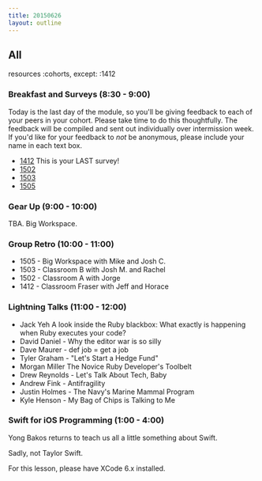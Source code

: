 ```yaml
---
title: 20150626
layout: outline
---
```


## All

resources :cohorts, except: :1412

### Breakfast and Surveys (8:30 - 9:00)

Today is the last day of the module, so you'll be giving feedback to each of your peers in your cohort. Please take time to do this thoughtfully. The feedback will be compiled and sent out individually over intermission week. If you'd like for your feedback to *not* be anonymous, please include your name in each text box.

* [1412](https://docs.google.com/a/casimircreative.com/forms/d/1B-kZBDsmXH8gIQLLxMo6HLTGxMesNbNW2w8oCOXT3Pw/viewform) This is your LAST survey!
* [1502](https://docs.google.com/a/casimircreative.com/forms/d/1AqKN8HsG7xHRE1E3vqrZ900x45IqukR2nvnxV2NBlCM/viewform)
* [1503](https://docs.google.com/a/casimircreative.com/forms/d/1Vt7Z_xbyxahHW2xJbY0md1fHbYgUN9GEv_GPJStp86c/viewform)
* [1505](https://docs.google.com/a/casimircreative.com/forms/d/1BoML0k2L9LNgqlsL3e7Jf8eMTPHEK-lGDD93L6e0EGE/viewform)


### Gear Up (9:00 - 10:00)

TBA. Big Workspace.

### Group Retro (10:00 - 11:00)

* 1505 - Big Workspace with Mike and Josh C.
* 1503 - Classroom B with Josh M. and Rachel
* 1502 - Classroom A with Jorge
* 1412 - Classroom Fraser with Jeff and Horace


### Lightning Talks (11:00 - 12:00)

* Jack Yeh A look inside the Ruby blackbox: What exactly is happening when Ruby executes your code?
* David Daniel - Why the editor war is so silly
* Dave Maurer - def job = get a job
* Tyler Graham - "Let's Start a Hedge Fund"
* Morgan Miller The Novice Ruby Developer's Toolbelt
* Drew Reynolds - Let's Talk About Tech, Baby
* Andrew Fink - Antifragility
* Justin Holmes - The Navy's Marine Mammal Program
* Kyle Henson - My Bag of Chips is Talking to Me

### Swift for iOS Programming (1:00 - 4:00)

Yong Bakos returns to teach us all a little something about Swift.

Sadly, not Taylor Swift.

For this lesson, please have XCode 6.x installed.

